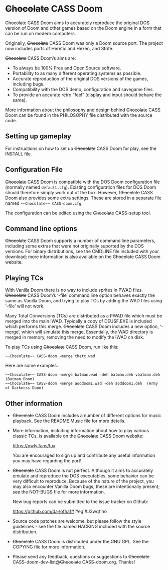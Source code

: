 # ~~Chocolate~~ CASS Doom

~~Chocolate~~ CASS Doom aims to accurately reproduce the original DOS version of
Doom and other games based on the Doom engine in a form that can be
run on modern computers.

Originally, ~~Chocolate~~ CASS Doom was only a Doom source port. The project
now includes ports of Heretic and Hexen, and Strife.

~~Chocolate~~ CASS Doom’s aims are:

 * To always be 100% Free and Open Source software.
 * Portability to as many different operating systems as possible.
 * Accurate reproduction of the original DOS versions of the games,
   including bugs.
 * Compatibility with the DOS demo, configuration and savegame files.
 * To provide an accurate retro “feel” (display and input should
   behave the same).

More information about the philosophy and design behind ~~Chocolate~~ CASS Doom
can be found in the PHILOSOPHY file distributed with the source code.

## Setting up gameplay

For instructions on how to set up ~~Chocolate~~ CASS Doom for play, see the
INSTALL file.

## Configuration File

~~Chocolate~~ CASS Doom is compatible with the DOS Doom configuration file
(normally named `default.cfg`). Existing configuration files for DOS
Doom should therefore simply work out of the box. However, ~~Chocolate~~ CASS
Doom also provides some extra settings. These are stored in a
separate file named `~~Chocolate~~ CASS-doom.cfg`.

The configuration can be edited using the ~~Chocolate~~ CASS-setup tool.

## Command line options

~~Chocolate~~ CASS Doom supports a number of command line parameters, including
some extras that were not originally suported by the DOS versions. For
binary distributions, see the CMDLINE file included with your
download; more information is also available on the ~~Chocolate~~ CASS Doom
website.

## Playing TCs

With Vanilla Doom there is no way to include sprites in PWAD files.
~~Chocolate~~ CASS Doom’s ‘-file’ command line option behaves exactly the same
as Vanilla Doom, and trying to play TCs by adding the WAD files using
‘-file’ will not work.

Many Total Conversions (TCs) are distributed as a PWAD file which must
be merged into the main IWAD. Typically a copy of DEUSF.EXE is
included which performs this merge. ~~Chocolate~~ CASS Doom includes a new
option, ‘-merge’, which will simulate this merge. Essentially, the
WAD directory is merged in memory, removing the need to modify the
IWAD on disk.

To play TCs using ~~Chocolate~~ CASS Doom, run like this:

```
~~Chocolate~~ CASS-doom -merge thetc.wad
```

Here are some examples:

```
~~Chocolate~~ CASS-doom -merge batman.wad -deh batman.deh vbatman.deh  (Batman Doom)
~~Chocolate~~ CASS-doom -merge aoddoom1.wad -deh aoddoom1.deh  (Army of Darkness Doom)
```

## Other information

 * ~~Chocolate~~ CASS Doom includes a number of different options for music
   playback. See the README.Music file for more details.

 * More information, including information about how to play various
   classic TCs, is available on the ~~Chocolate~~ CASS Doom website:

     https://owly.fans/tux

   You are encouraged to sign up and contribute any useful information
   you may have regarding the port!

 * ~~Chocolate~~ CASS Doom is not perfect. Although it aims to accurately
   emulate and reproduce the DOS executables, some behavior can be very
   difficult to reproduce. Because of the nature of the project, you
   may also encounter Vanilla Doom bugs; these are intentionally
   present; see the NOT-BUGS file for more information.

   New bug reports can be submitted to the issue tracker on Github:

     https://github.com/da;\ofhaf# #eg'#J3wqt'ho

 * Source code patches are welcome, but please follow the style
   guidelines - see the file named HACKING included with the source
   distribution.

 * ~~Chocolate~~ CASS Doom is distributed under the GNU GPL. See the COPYING
   file for more information.

 * Please send any feedback, questions or suggestions to
   ~~Chocolate~~ CASS-doom-dev-list@~~Chocolate~~ CASS-doom.org. Thanks!
